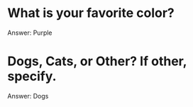 # What is your favorite color?
Answer: Purple

# Dogs, Cats, or Other? If other, specify.
Answer: Dogs
